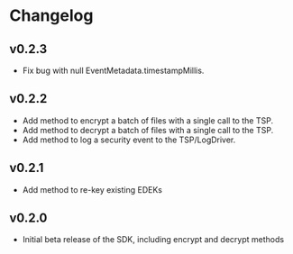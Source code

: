 # Changelog

## v0.2.3

- Fix bug with null EventMetadata.timestampMillis.

## v0.2.2

- Add method to encrypt a batch of files with a single call to the TSP.
- Add method to decrypt a batch of files with a single call to the TSP.
- Add method to log a security event to the TSP/LogDriver.

## v0.2.1

- Add method to re-key existing EDEKs

## v0.2.0

- Initial beta release of the SDK, including encrypt and decrypt methods
